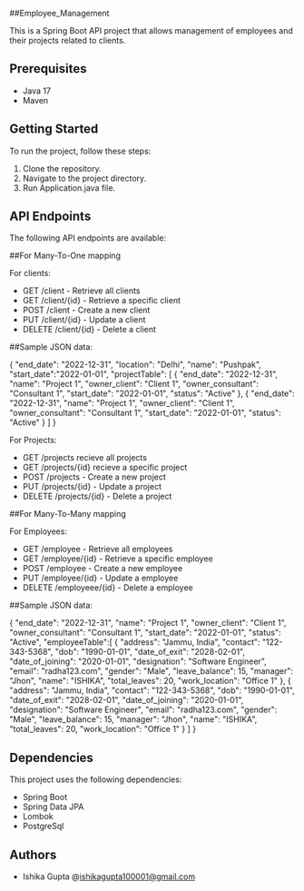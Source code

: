 ##Employee_Management

This is a Spring Boot API project that allows management of employees and their projects related to clients.

## Prerequisites

- Java 17 
- Maven

## Getting Started

To run the project, follow these steps:

1. Clone the repository.
2. Navigate to the project directory.
3. Run Application.java file.


## API Endpoints

The following API endpoints are available:

##For Many-To-One mapping

For clients:

- GET /client - Retrieve all clients
- GET /client/{id} - Retrieve a specific client
- POST /client - Create a new client
- PUT /client/{id} - Update a client
- DELETE /client/{id} - Delete a client

##Sample JSON data:

{
    "end_date": "2022-12-31",
    "location": "Delhi",
    "name": "Pushpak",
    "start_date":"2022-01-01",
    "projectTable": [
        {
            "end_date": "2022-12-31",
            "name": "Project 1",
            "owner_client": "Client 1",
            "owner_consultant": "Consultant 1",
            "start_date": "2022-01-01",
            "status": "Active"
        },
        {
            "end_date": "2022-12-31",
            "name": "Project 1",
            "owner_client": "Client 1",
            "owner_consultant": "Consultant 1",
            "start_date": "2022-01-01",
            "status": "Active"
        }
    ]
 }

For Projects:

- GET /projects recieve all projects
- GET /projects/{id} recieve a specific project
- POST /projects - Create a new project
- PUT /projects/{id} - Update a project
- DELETE /projects/{id} - Delete a project
 
##For Many-To-Many mapping

For Employees:

- GET /employee - Retrieve all employees
- GET /employee/{id} - Retrieve a specific employee
- POST /employee - Create a new employee
- PUT /employee/{id} - Update a employee
- DELETE /employeee/{id} - Delete a employee

##Sample JSON data:

{
    "end_date": "2022-12-31",
    "name": "Project 1",
    "owner_client": "Client 1",
    "owner_consultant": "Consultant 1",
    "start_date": "2022-01-01",
    "status": "Active",
    "employeeTable":[
                {
                    "address": "Jammu, India",
                    "contact": "122-343-5368",
                    "dob": "1990-01-01",
                    "date_of_exit": "2028-02-01",
                    "date_of_joining": "2020-01-01",
                    "designation": "Software Engineer",
                    "email": "radha123.com",
                    "gender": "Male",
                    "leave_balance": 15,
                    "manager": "Jhon",
                    "name": "ISHIKA",
                    "total_leaves": 20,
                    "work_location": "Office 1"
                    },
                    {
                    "address": "Jammu, India",
                    "contact": "122-343-5368",
                    "dob": "1990-01-01",
                    "date_of_exit": "2028-02-01",
                    "date_of_joining": "2020-01-01",
                    "designation": "Software Engineer",
                    "email": "radha123.com",
                    "gender": "Male",
                    "leave_balance": 15,
                    "manager": "Jhon",
                    "name": "ISHIKA",
                    "total_leaves": 20,
                    "work_location": "Office 1"
                    }
                ]
            }

## Dependencies

This project uses the following dependencies:

- Spring Boot
- Spring Data JPA
- Lombok
- PostgreSql

## Authors

- Ishika Gupta @ishikagupta100001@gmail.com
